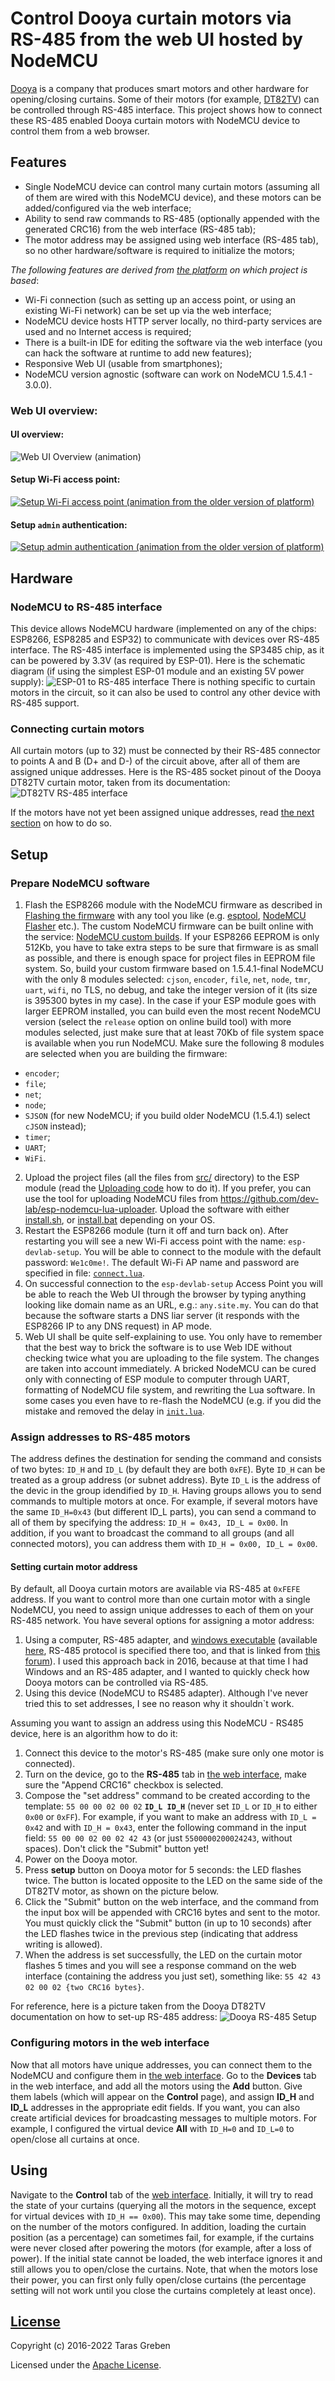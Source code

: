 # Control Dooya curtain motors via RS-485 from the web UI hosted by NodeMCU
[Dooya](http://www.dooya.com/index_en.php) is a company that produces smart motors and other hardware for opening/closing curtains. Some of their motors (for example, [DT82TV](https://www.aliexpress.com/wholesale?SearchText=DT82TV)) can be controlled through RS-485 interface. This project shows how to connect these RS-485 enabled Dooya curtain motors with NodeMCU device to control them from a web browser.

## Features
* Single NodeMCU device can control many curtain motors (assuming all of them are wired with this NodeMCU device), and these motors can be added/configured via the web interface;
* Ability to send raw commands to RS-485 (optionally appended with the generated CRC16) from the web interface (RS-485 tab);
* The motor address may be assigned using web interface (RS-485 tab), so no other hardware/software is required to initialize the motors;

*The following features are derived from [the platform](https://github.com/dev-lab/bare-esp-iot-generic-switch) on which project is based*:
* Wi-Fi connection (such as setting up an access point, or using an existing Wi-Fi network) can be set up via the web interface;
* NodeMCU device hosts HTTP server locally, no third-party services are used and no Internet access is required;
* There is a built-in IDE for editing the software via the web interface (you can hack the software at runtime to add new features);
* Responsive Web UI (usable from smartphones);
* NodeMCU version agnostic (software can work on NodeMCU 1.5.4.1 - 3.0.0).

### Web UI overview:

#### UI overview:
![Web UI Overview (animation)](./images/curtains-web-ui.gif)

#### Setup Wi-Fi access point:
[![Setup Wi-Fi access point (animation from the older version of platform)](https://github.com/dev-lab/blob/blob/master/iot-power-strip/generic-switch-web-ui-config-wifi-ap-pic.png)](https://github.com/dev-lab/blob/blob/master/iot-power-strip/generic-switch-web-ui-config-wifi-ap.gif)

#### Setup `admin` authentication:
[![Setup admin authentication (animation from the older version of platform)](https://github.com/dev-lab/blob/blob/master/iot-power-strip/generic-switch-web-ui-config-admin-auth-pic.png)](https://github.com/dev-lab/blob/blob/master/iot-power-strip/generic-switch-web-ui-config-admin-auth.gif)

## Hardware
### NodeMCU to RS-485 interface
This device allows NodeMCU hardware (implemented on any of the chips: ESP8266, ESP8285 and ESP32) to communicate with devices over RS-485 interface. The RS-485 interface is implemented using the SP3485 chip, as it can be powered by 3.3V (as required by ESP-01). Here is the schematic diagram (if using the simplest ESP-01 module and an existing 5V power supply):
![ESP-01 to RS-485 interface](./images/ESP01-RS485-schematic-diagram.png)
There is nothing specific to curtain motors in the circuit, so it can also be used to control any other device with RS-485 support.

### Connecting curtain motors
All curtain motors (up to 32) must be connected by their RS-485 connector to points A and B (D+ and D-) of the circuit above, after all of them are assigned unique addresses. Here is the RS-485 socket pinout of the Dooya DT82TV curtain motor, taken from its documentation:
![DT82TV RS-485 interface](./images/dooya-rs485-socket.png)

If the motors have not yet been assigned unique addresses, read [the next section](#assign-addresses-to-rs-485-motors) on how to do so.

## Setup

### Prepare NodeMCU software
1. Flash the ESP8266 module with the NodeMCU firmware as described in [Flashing the firmware](https://nodemcu.readthedocs.io/en/release/flash/) with any tool you like (e.g. [esptool](https://github.com/espressif/esptool), [NodeMCU Flasher](https://github.com/nodemcu/nodemcu-flasher) etc.). The custom NodeMCU firmware can be built online with the service: [NodeMCU custom builds](https://nodemcu-build.com/). If your ESP8266 EEPROM is only 512Kb, you have to take extra steps to be sure that firmware is as small as possible, and there is enough space for project files in EEPROM file system. So, build your custom firmware based on 1.5.4.1-final NodeMCU with the only 8 modules selected: `cjson`, `encoder`, `file`, `net`, `node`, `tmr`, `uart`, `wifi`, no TLS, no debug, and take the integer version of it (its size is 395300 bytes in my case). In the case if your ESP module goes with larger EEPROM installed, you can build even the most recent NodeMCU version (select the `release` option on online build tool) with more modules selected, just make sure that at least 70Kb of file system space is available when you run NodeMCU. Make sure the following 8 modules are selected when you are building the firmware:
  * `encoder`;
  * `file`;
  * `net`;
  * `node`;
  * `SJSON` (for new NodeMCU; if you build older NodeMCU (1.5.4.1) select `cJSON` instead);
  * `timer`;
  * `UART`;
  * `WiFi`.
2. Upload the project files (all the files from [src/](src/) directory) to the ESP module (read the [Uploading code](https://nodemcu.readthedocs.io/en/release/upload/) how to do it). If you prefer, you can use the tool for uploading NodeMCU files from https://github.com/dev-lab/esp-nodemcu-lua-uploader. Upload the software with either [install.sh](install.sh), or [install.bat](install.bat) depending on your OS.
3. Restart the ESP8266 module (turn it off and turn back on). After restarting you will see a new Wi-Fi access point with the name: `esp-devlab-setup`. You will be able to connect to the module with the default password: `We1c0me!`. The default Wi-Fi AP name and password are specified in file: [`connect.lua`](./src/connect.lua).
4. On successful connection to the `esp-devlab-setup` Access Point you will be able to reach the Web UI through the browser by typing anything looking like domain name as an URL, e.g.: `any.site.my`. You can do that because the software starts a DNS liar server (it responds with the ESP8266 IP to any DNS request) in AP mode.
5. Web UI shall be quite self-explaining to use. You only have to remember that the best way to brick the software is to use Web IDE without checking twice what you are uploading to the file system. The changes are taken into account immediately. A bricked NodeMCU can be cured only with connecting of ESP module to computer through UART, formatting of NodeMCU file system, and rewriting the Lua software. In some cases you even have to re-flash the NodeMCU (e.g. if you did the mistake and removed the delay in [`init.lua`](./src/init.lua).

### Assign addresses to RS-485 motors
The address defines the destination for sending the command and consists of two bytes: `ID_H` and `ID_L` (by default they are both `0xFE`). Byte `ID_H` can be treated as a group address (or subnet address). Byte `ID_L` is the address of the devic in the group idendified by `ID_H`. Having groups allows you to send commands to multiple motors at once. For example, if several motors have the same `ID_H=0x43` (but different ID_L parts), you can send a command to all of them by specifying the address: `ID_H = 0x43, ID_L = 0x00`. In addition, if you want to broadcast the command to all groups (and all connected motors), you can address them with `ID_H = 0x00, ID_L = 0x00`.

#### Setting curtain motor address
By default, all Dooya curtain motors are available via RS-485 at `0xFEFE` address. If you want to control more than one curtain motor with a single NodeMCU, you need to assign unique addresses to each of them on your RS-485 network.
You have several options for assigning a motor address:
1. Using a computer, RS-485 adapter, and [windows executable](https://bbs.crodigynat.com/forum.php?mod=attachment&aid=MjAyfDkyMGM4MjIyfDE2NDIwNjMzMDR8MHwyMjk%3D) (available [here](https://bbs.crodigynat.com/forum.php?mod=viewthread&tid=229), RS-485 protocol is specified there too, and that is linked from [this forum](https://community.home-assistant.io/t/dooya-curtain-motor-rs485/140398)). I used this approach back in 2016, because at that time I had Windows and an RS-485 adapter, and I wanted to quickly check how Dooya motors can be controlled via RS-485.
2. Using this device (NodeMCU to RS485 adapter). Although I've never tried this to set addresses, I see no reason why it shouldn`t work.

Assuming you want to assign an address using this NodeMCU - RS485 device, here is an algorithm how to do it:
1. Connect this device to the motor's RS-485 (make sure only one motor is connected).
2. Turn on the device, go to the **RS-485** tab in [the web interface](#ui-overview), make sure the "Append CRC16" checkbox is selected.
3. Compose the "set address" command to be created according to the template: `55 00 00 02 00 02` **`ID_L ID_H`** (never set `ID_L` or `ID_H` to either `0x00` or `0xFF`). For example, if you want to make an address with `ID_L = 0x42` and with `ID_H = 0x43`, enter the following command in the input field: `55 00 00 02 00 02 42 43` (or just `5500000200024243`, without spaces). Don't click the "Submit" button yet!
4. Power on the Dooya motor.
5. Press **setup** button on Dooya motor for 5 seconds: the LED flashes twice. The button is located opposite to the LED on the same side of the DT82TV motor, as shown on the picture below.
6. Click the "Submit" button on the web interface, and the command from the input box will be appended with CRC16 bytes and sent to the motor. You must quickly click the "Submit" button (in up to 10 seconds) after the LED flashes twice in the previous step (indicating that address writing is allowed).
7. When the address is set successfully, the LED on the curtain motor flashes 5 times and you will see a response command on the web interface (containing the address you just set), something like: `55 42 43 02 00 02 {two CRC16 bytes}`.

For reference, here is a picture taken from the Dooya DT82TV documentation on how to set-up RS-485 address:
![Dooya RS-485 Setup](./images/dooya-rs485-setup.png)

### Configuring motors in the web interface
Now that all motors have unique addresses, you can connect them to the NodeMCU and configure them in [the web interface](#ui-overview). Go to the **Devices** tab in the web interface, and add all the motors using the **Add** button. Give them labels (which will appear on the **Control** page), and assign **ID_H** and **ID_L** addresses in the appropriate edit fields. If you want, you can also create artificial devices for broadcasting messages to multiple motors. For example, I configured the virtual device **All** with `ID_H=0` and `ID_L=0` to open/close all curtains at once.

## Using
Navigate to the **Control** tab of the [web interface](#ui-overview). Initially, it will try to read the state of your curtains (querying all the motors in the sequence, except for virtual devices with `ID_H == 0x00`). This may take some time, depending on the number of the motors configured. In addition, loading the curtain position (as a percentage) can sometimes fail, for example, if the curtains were never closed after powering the motors (for example, after a loss of power). If the initial state cannot be loaded, the web interface ignores it and still allows you to open/close the curtains. Note, that when the motors lose their power, you can first only fully open/close curtains (the percentage setting will not work until you close the curtains completely at least once).

## [License](./LICENSE)
Copyright (c) 2016-2022 Taras Greben 

Licensed under the [Apache License](./LICENSE).
